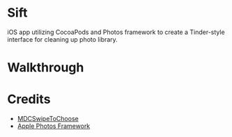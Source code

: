 # Sift
iOS app utilizing CocoaPods and Photos framework to create a Tinder-style interface for cleaning up photo library.

# Walkthrough


# Credits
- [MDCSwipeToChoose](https://github.com/modocache/MDCSwipeToChoose)
- [Apple Photos Framework](https://developer.apple.com/documentation/photos)
